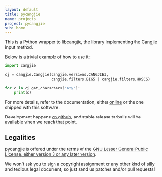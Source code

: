 ```yaml
---
layout: default
title: pycangjie
name: projects
project: pycangjie
sub: home
---
```


This is a Python wrapper to libcangjie, the library implementing the Cangjie
input method.

Below is a trivial example of how to use it:

```python
import cangjie

cj = cangjie.Cangjie(cangjie.versions.CANGJIE3,
                     cangjie.filters.BIG5 | cangjie.filters.HKSCS)

for c in cj.get_characters("a*y"):
    print(c)
```

For more details, refer to the documentation, either
[online](http://cangjians.github.io/projects/pycangjie/documentation.html)
or the one shipped with this software.

Development happens [on github](https://github.com/Cangjians/pycangjie), and
stable release tarballs will be available when we reach that point.

## Legalities

pycangjie is offered under the terms of the
[GNU Lesser General Public License, either version 3 or any later version](http://www.gnu.org/licenses/lgpl.html).

We won't ask you to sign a copyright assignment or any other kind of silly and
tedious legal document, so just send us patches and/or pull requests!
